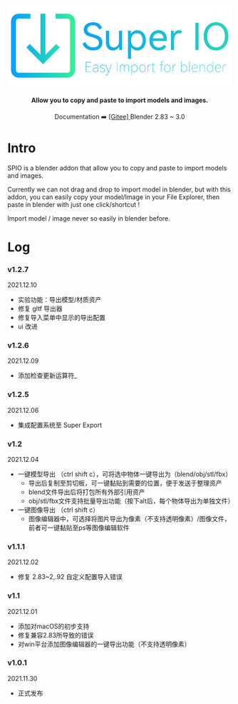 <p align="center">
  <a href="https://atticus-lv.gitee.io/super_io/#/">
    <img src="res/img/logo_bg.png" alt="logo" width="540px"/>
  </a>
</p>
<h4 align="center">
    Allow you to copy and paste to import models and images. <br>
</h4>
<p align="center">
    Documentation ➡️
    <a href="https://atticus-lv.gitee.io/super_io/#/">
	[Gitee] 
    </a>
    Blender 2.83 ~ 3.0
</p>

# Intro

SPIO is a blender addon that allow you to copy and paste to import models and images. 

Currently we can not drag and drop to import model in blender, but with this addon, you can easily copy your model/Image in your File Explorer, then paste in blender with just one click/shortcut !

Import model / image never so easily in blender before.



# Log

### v1.2.7

2021.12.10

+ 实验功能：导出模型/材质资产
+ 修复 gltf 导出器
+ 修复导入菜单中显示的导出配置
+ ui 改进

### v1.2.6

2021.12.09

+ 添加检查更新运算符_

### v1.2.5

2021.12.06

+ 集成配置系统至 Super Export


### v1.2

2021.12.04

+ 一键模型导出 （ctrl shift c），可将选中物体一键导出为（blend/obj/stl/fbx）
  + 导出后复制至剪切板，可一键黏贴到需要的位置，便于发送于整理资产
  + blend文件导出后将打包所有外部引用资产
  + obj/stl/fbx文件支持批量导出功能（按下alt后，每个物体导出为单独文件）
+ 一键图像导出 （ctrl shift c）
  + 图像编辑器中，可选择将图片导出为像素（不支持透明像素）/图像文件，前者可一键黏贴至ps等图像编辑软件

### v1.1.1

2021.12.02 

+ 修复 2.83~2,.92 自定义配置导入错误

### v1.1

2021.12.01 

+ 添加对macOS的初步支持
+ 修复兼容2.83所导致的错误
+ 对win平台添加图像编辑器的一键导出功能（不支持透明像素）

### v1.0.1

2021.11.30  

+ 正式发布